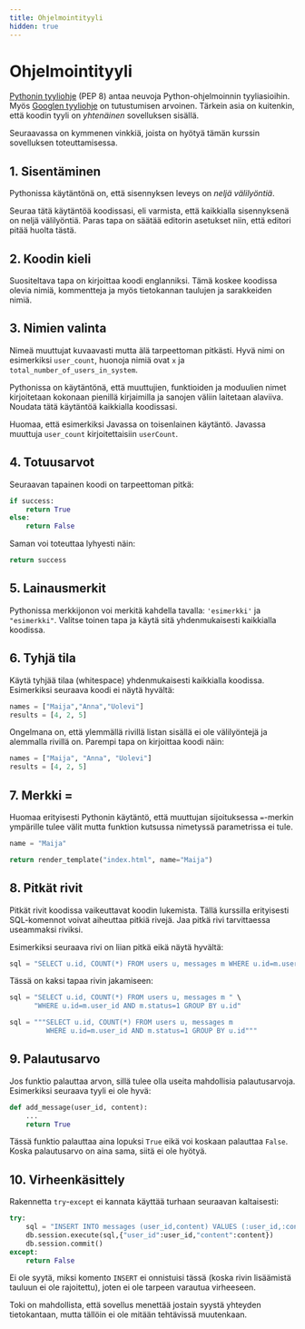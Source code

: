 ```yaml
---
title: Ohjelmointityyli
hidden: true
---
```


# Ohjelmointityyli

[Pythonin tyyliohje](https://www.python.org/dev/peps/pep-0008/) (PEP 8) antaa neuvoja Python-ohjelmoinnin tyyliasioihin. Myös [Googlen tyyliohje](https://google.github.io/styleguide/pyguide.html) on tutustumisen arvoinen. Tärkein asia on kuitenkin, että koodin tyyli on _yhtenäinen_ sovelluksen sisällä.

Seuraavassa on kymmenen vinkkiä, joista on hyötyä tämän kurssin sovelluksen toteuttamisessa.

## 1. Sisentäminen

Pythonissa käytäntönä on, että sisennyksen leveys on *neljä välilyöntiä*.

Seuraa tätä käytäntöä koodissasi, eli varmista, että kaikkialla sisennyksenä on neljä välilyöntiä. Paras tapa on säätää editorin asetukset niin, että editori pitää huolta tästä.

## 2. Koodin kieli

Suositeltava tapa on kirjoittaa koodi englanniksi. Tämä koskee koodissa olevia nimiä, kommentteja ja myös tietokannan taulujen ja sarakkeiden nimiä.

## 3. Nimien valinta

Nimeä muuttujat kuvaavasti mutta älä tarpeettoman pitkästi. Hyvä nimi on esimerkiksi `user_count`, huonoja nimiä ovat `x` ja `total_number_of_users_in_system`.

Pythonissa on käytäntönä, että muuttujien, funktioiden ja moduulien nimet kirjoitetaan kokonaan pienillä kirjaimilla ja sanojen väliin laitetaan alaviiva. Noudata tätä käytäntöä kaikkialla koodissasi.

Huomaa, että esimerkiksi Javassa on toisenlainen käytäntö. Javassa muuttuja `user_count` kirjoitettaisiin `userCount`.

## 4. Totuusarvot

Seuraavan tapainen koodi on tarpeettoman pitkä:

```python
if success:
    return True
else:
    return False
```

Saman voi toteuttaa lyhyesti näin:

```python
return success
```

## 5. Lainausmerkit

Pythonissa merkkijonon voi merkitä kahdella tavalla: `'esimerkki'` ja `"esimerkki"`. Valitse toinen tapa ja käytä sitä yhdenmukaisesti kaikkialla koodissa.

## 6. Tyhjä tila

Käytä tyhjää tilaa (whitespace) yhdenmukaisesti kaikkialla koodissa. Esimerkiksi seuraava koodi ei näytä hyvältä:

```python
names = ["Maija","Anna","Uolevi"]
results = [4, 2, 5]
```

Ongelmana on, että ylemmällä rivillä listan sisällä ei ole välilyöntejä ja alemmalla rivillä on. Parempi tapa on kirjoittaa koodi näin:

```python
names = ["Maija", "Anna", "Uolevi"]
results = [4, 2, 5]
```

## 7. Merkki =

Huomaa erityisesti Pythonin käytäntö, että muuttujan sijoituksessa `=`-merkin ympärille tulee välit mutta funktion kutsussa nimetyssä parametrissa ei tule.

```python
name = "Maija"
```

```python
return render_template("index.html", name="Maija")
```

## 8. Pitkät rivit

Pitkät rivit koodissa vaikeuttavat koodin lukemista. Tällä kurssilla erityisesti SQL-komennot voivat aiheuttaa pitkiä rivejä. Jaa pitkä rivi tarvittaessa useammaksi riviksi.

Esimerkiksi seuraava rivi on liian pitkä eikä näytä hyvältä:

```python
sql = "SELECT u.id, COUNT(*) FROM users u, messages m WHERE u.id=m.user_id AND m.status=1 GROUP BY u.id"
```

Tässä on kaksi tapaa rivin jakamiseen:

```python
sql = "SELECT u.id, COUNT(*) FROM users u, messages m " \
      "WHERE u.id=m.user_id AND m.status=1 GROUP BY u.id"
```

```python
sql = """SELECT u.id, COUNT(*) FROM users u, messages m
         WHERE u.id=m.user_id AND m.status=1 GROUP BY u.id"""
```

## 9. Palautusarvo

Jos funktio palauttaa arvon, sillä tulee olla useita mahdollisia palautusarvoja. Esimerkiksi seuraava tyyli ei ole hyvä:

```python
def add_message(user_id, content):
    ...
    return True
```

Tässä funktio palauttaa aina lopuksi `True` eikä voi koskaan palauttaa `False`. Koska palautusarvo on aina sama, siitä ei ole hyötyä.

## 10. Virheenkäsittely

Rakennetta `try`-`except` ei kannata käyttää turhaan seuraavan kaltaisesti:

```python
try:
    sql = "INSERT INTO messages (user_id,content) VALUES (:user_id,:content)"
    db.session.execute(sql,{"user_id":user_id,"content":content})
    db.session.commit()
except:
    return False
```

Ei ole syytä, miksi komento `INSERT` ei onnistuisi tässä (koska rivin lisäämistä tauluun ei ole rajoitettu), joten ei ole tarpeen varautua virheeseen.

Toki on mahdollista, että sovellus menettää jostain syystä yhteyden tietokantaan, mutta tällöin ei ole mitään tehtävissä muutenkaan.
